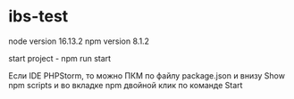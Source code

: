 # ibs-test
node version 16.13.2
npm version 8.1.2

start project - npm run start

Если IDE PHPStorm, то можно ПКМ по файлу package.json и внизу Show npm scripts и во вкладке npm двойной клик по команде Start
